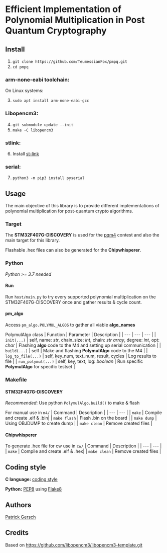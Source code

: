# Efficient Implementation of Polynomial Multiplication in Post Quantum Cryptography


## Install
 1. ```git clone https://github.com/TeumessianFox/pmpq.git```
 2. ```cd pmpq```

### arm-none-eabi toolchain:
 On Linux systems:
 
 3. ```sudo apt install arm-none-eabi-gcc```

### Libopencm3:
 4. ```git submodule update --init```
 5. ```make -C libopencm3```

### stlink:
 6. Install [st-link](https://github.com/texane/stlink.git)
 
### serial:
 7. ```python3 -m pip3 install pyserial```

## Usage

The main objective of this library is to provide different implementations of polynomial multiplication for post-quantum crypto algorithms.

### Target
The **STM32F407G-DISCOVERY** is used for the [pqm4](https://github.com/mupq/pqm4) contest and also the main target for this library. 

Flashable .hex files can also be generated for the **Chipwhisperer**.

### Python
*Python >= 3.7  needed*
#### Run
Run `host/main.py` to try every supported polynomial multiplication on the STM32F407G-DISCOVERY once and gather results & cycle count.

#### pm_algo
Access `pm_algo.POLYMUL_ALGOS` to gather all viable **algo_names**

PolymulAlgo class
| Function | Parameter | Description |
| --- | --- | --- |
| `init(...)` | self, name: *str*, chain_size: *int*, chain: *str array*, degree: *int*, opt: *char* | Flashing **algo** code to the M4 and setting up serial communication |
| `build(...)` | self | Make and flashing **PolymulAlgo** code to the M4 |
| `log_to_file(...)` | self, key_num, text_num, result, cycles | Log results to file |
| `run_polymul(...)` | self, key, text, log: *boolean* | Run specific **PolymulAlgo** for specific testset |

### Makefile

#### STM32F407G-DISCOVERY
*Recommended*: Use python `PolymulAlgo.build()` to make & flash

For manual use in `m4/`
| Command | Description |
| --- | --- |
| `make` | Compile and create .elf & .bin|
| `make flash` | Flash .bin on the board |
| `make dump` | Using OBJDUMP to create dump |
| `make clean` | Remove created files |

#### Chipwhisperer
To generate .hex file for cw use in `cw/`
| Command | Description |
| --- | --- |
| `make` | Compile and create .elf & .hex|
| `make clean` | Remove created files |

## Coding style

**C language:** [coding style](https://www.kernel.org/doc/Documentation/process/coding-style.rst)

**Python:** [PEP8](https://www.python.org/dev/peps/pep-0008/) using [Flake8](https://flake8.pycqa.org/en/latest/)

## Authors

[Patrick Gersch](https://github.com/teumessianfox/)

## Credits

Based on https://github.com/libopencm3/libopencm3-template.git
